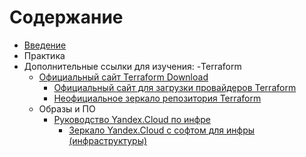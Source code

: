 # Содержание

- [Введение](https://github.com/lamjob1993/terraform-monitoring/tree/main/terraform/beggining)
- Практика
- Дополнительные ссылки для изучения:
  -Terraform
    - [Официальный сайт Terraform Download](https://developer.hashicorp.com/terraform/install#linux)
      - [Официальный сайт для загрузки провайдеров Terraform](https://registry.terraform.io/browse/providers)
      - [Неофициальное зеркало репозитория Terraform](https://terraform-registry-mirror.ru/)
  - Образы и ПО
    - [Руководство Yandex.Cloud по инфре](https://yandex.cloud/ru/docs/tutorials/)
      - [Зеркало Yandex.Cloud с софтом для инфры (инфраструктуры)](https://mirror.yandex.ru/)

  
